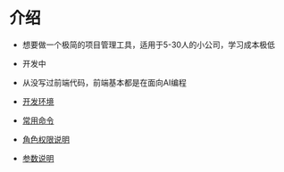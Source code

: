 # 介绍
- 想要做一个极简的项目管理工具，适用于5-30人的小公司，学习成本极低
- 开发中
- 从没写过前端代码，前端基本都是在面向AI编程


- [开发环境](static/markdown/zh/develop_env.md)
- [常用命令](static/markdown/zh/develop_command.md)
- [角色权限说明](static/markdown/zh/role.md)
- [参数说明](static/markdown/zh/args.md)
